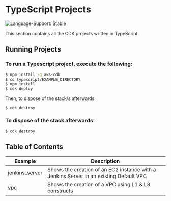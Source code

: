 # TypeScript Projects

![Language-Support: Stable](https://img.shields.io/badge/language--support-stable-success.svg?style=for-the-badge)

This section contains all the CDK projects written in TypeScript.

## Running Projects

### To run a Typescript project, execute the following:

```sh
$ npm install -g aws-cdk
$ cd typescript/EXAMPLE_DIRECTORY
$ npm install
$ cdk deploy
```

Then, to dispose of the stack/s afterwards

```
$ cdk destroy
```

### To dispose of the stack afterwards:

```
$ cdk destroy
```

## Table of Contents

| Example | Description |
|---------|-------------|
| [jenkins_server](https://github.com/sirbmatthews/aws-cdk/tree/main/typescript/jenkins_server) | Shows the creation of an EC2 instance with a Jenkins Server in an existing Default VPC |
| [vpc](https://github.com/sirbmatthews/aws-cdk/tree/main/Typescript/vpc) | Shows the creation of a VPC using L1 & L3 constructs |